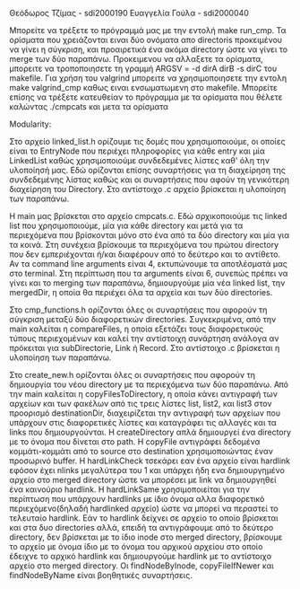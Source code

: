 Θεόδωρος Τζίμας - sdi2000190
Ευαγγελία Γούλα - sdi2000040

Μπορείτε να τρέξετε το πρόγραμμά μας με την εντολή make run_cmp. 
Τα ορίσματα που χρειάζονται ειναι δύο ονόματα απο directoris προκειμένου να γίνει η σύγκριση, και προαιρετικά ένα ακόμα directory ώστε να γίνει το merge των δύο παραπάνω.
Προκειμενου να αλλαξετε τα ορίσματα, μπορειτε να τροποποιησετε τη γραμμή ARGSV = -d dirA dirB -s dirC του makefile. Για χρήση του valgrind μπορειτε να χρησιμοποιησετε την εντολη make valgrind_cmp καθως ειναι ενσωματωμενη στο makefile.
Μπορείτε επίσης να τρέξετε κατευθείαν το πρόγραμμα με τα ορίσματα που θέλετε καλώντας ./cmpcats και μετα τα ορίσματα

Modularity:

Στο αρχείο linked_list.h ορίζουμε τις δομές που χρησιμοποιούμε, οι οποίες είναι το EntryNode που περιέχει πληροφορίες για κάθε entry και μία LinkedList καθώς χρησιμοποιούμε συνδεδεμένες λίστες καθ' όλη την υλοποίησή μας. Εδώ ορίζονται επίσης συναρτήσεις για τη διαχείρηση της συνδεδεμένης λίστας καθώς και οι συναρτήσεις που αφούν τη γενικότερη διαχείρηση του Directory. Στο αντίστοιχο .c αρχείο βρίσκεται η υλοποίηση των παραπάνω. 

Η main μας βρίσκεται στο αρχείο cmpcats.c. Εδώ σρχικοποιούμε τις linked list που χρησιμοποιούμε, μία για κάθε directory και μετά για τα περιεχόμενα που βρίσκονται μόνο στο ένα από τα δύο directory και μία για τα κοινά. Στη συνέχεια βρίσκουμε τα περιεχόμενα του πρώτου directory που δεν εμπεριέχονται ή/και διαφέρουν από το δεύτερο και το αντίθετο. Αν τα command line arguments είναι 4, εκτυπώνουμε τα αποτλέσματά μας στο terminal. Στη περίπτωση που τα arguments είναι 6, συνεπώς πρέπει να γίνει και το merging των παραπάνω, δημιουργούμε μία νέα linked list, την mergedDir, η οποία θα περιέχει όλα τα αρχεία και των δύο directories. 

Στο cmp_functions.h ορίζονται όλες οι συναρτήσεις που αφορούν τη σύγκριση μεταξύ δύο διαφορετικών directories. Συγκεκριμένα, από την main καλείται η compareFiles, η οποία εξετάζει τους διαφορετικούς τύπους περιεχομένων και καλεί την αντίστοιχη συνάρτηση ανάλογα αν πρόκειται για subDirectorie, Link ή Record. Στο αντίστοιχο .c βρίσκεται η υλοποίηση των παραπάνω. 

Στο create_new.h ορίζονται όλες οι συναρτήσεις που αφορούν τη δημιουργία του νέου directory με τα περιεχόμενα των δύο παραπάνω. Από την main καλείται η copyFilesToDirectory, η οποία κάνει αντιγραφή των αρχείων και των φακέλων από τις τρεις λίστες list, list2, και list3 στον προορισμό destinationDir, διαχειρίζεται την αντιγραφή των αρχείων που υπάρχουν στις διαφορετικές λίστες και καταγράφει τις αλλαγές και τα links που δημιουργούνται. 
Η createDirectory απλά δημιουργεί ένα directory με το όνομα που δίνεται στο path.
Η copyFile αντιγράφει δεδομένα κομμάτι-κομμάτι από το source στο destination χρησιμοποιώντας έναν προσωρινό buffer.
Η hardLinkCheck τσεκάρει εαν ένα αρχείο είναι hardlink εφόσον έχει nlinks μεγαλύτερα του 1 και υπάρχει ήδη ενα δημιουργημένο αρχείο στο merged directory ώστε να μπορέσει με link να δημιουργηθεί ένα καινούριο hardlink.
H hardLinkSame χρησιμοποιείται για την περίπτωση που υπάρχουν hardlinks με ίδιο όνομα αλλα διαφορετικό περιεχόμενο(δηλαδή hardlinked αρχείο) ώστε να μπορεί να περαστεί το τελευταίο hardlink. Εάν το hardlink δείχνει σε αρχείο το οποίο βρίσκεται και στα δυο directories αλλά, επειδή τα αντιγράφουμε από το δεύτερο directory, δεν βρίσκεται με το ίδιο inode στο merged directory, βρίσκουμε το αρχείο με όνομα ίδιο με το όνομα του αρχικού αρχείου στο οποίο έδειχνε το αρχικό hardlink και δημιουργούμε hardlink με το αντίστοιχο αρχείο στο merged directory.
Οι findNodeByInode, copyFileIfNewer και findNodeByName είναι βοηθητικές συναρτήσεις.